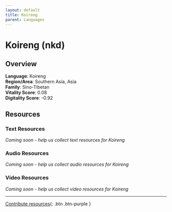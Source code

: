 ```yaml
---
layout: default
title: Koireng
parent: Languages
---
```


# Koireng (nkd)

## Overview

**Language**: Koireng  
**Region/Area**: Southern Asia, Asia  
**Family**: Sino-Tibetan  
**Vitality Score**: 0.08  
**Digitality Score**: -0.92  

## Resources

### Text Resources
*Coming soon - help us collect text resources for Koireng*

### Audio Resources
*Coming soon - help us collect audio resources for Koireng*

### Video Resources
*Coming soon - help us collect video resources for Koireng*

---

[Contribute resources](https://fairtrain.github.io/){: .btn .btn-purple }
